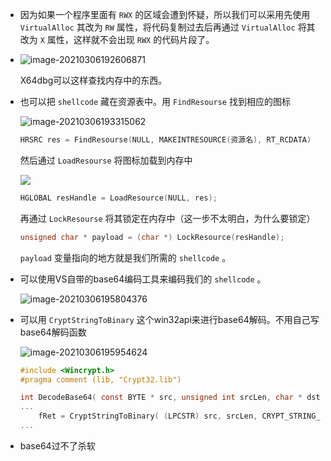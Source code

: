 + 因为如果一个程序里面有 `RWX` 的区域会遭到怀疑，所以我们可以采用先使用 `VirtualAlloc` 其改为 `RW` 属性，将代码复制过去后再通过 `VirtualAlloc` 将其改为 `X` 属性，这样就不会出现 `RWX` 的代码片段了。

+ ![image-20210306192606871](https://cdn.jsdelivr.net/gh/smallzhong/picgo-pic-bed/image-20210306192606871.png)

  X64dbg可以这样查找内存中的东西。

+ 也可以把 `shellcode` 藏在资源表中。用 `FindResourse` 找到相应的图标

  ![image-20210306193315062](https://cdn.jsdelivr.net/gh/smallzhong/picgo-pic-bed/image-20210306193315062.png)

  ```C
  HRSRC res = FindResourse(NULL, MAKEINTRESOURCE(资源名), RT_RCDATA)
  ```

  然后通过 `LoadResourse` 将图标加载到内存中

  ![](https://cdn.jsdelivr.net/gh/smallzhong/picgo-pic-bed/image-20210306193519471.png)

  ```c
  HGLOBAL resHandle = LoadResource(NULL, res);
  ```

  再通过 `LockResourse` 将其锁定在内存中（这一步不太明白，为什么要锁定）

  ```c
  unsigned char * payload = (char *) LockResource(resHandle);
  ```

  `payload` 变量指向的地方就是我们所需的 `shellcode` 。

+ 可以使用VS自带的base64编码工具来编码我们的 `shellcode` 。

  ![image-20210306195804376](https://cdn.jsdelivr.net/gh/smallzhong/picgo-pic-bed/image-20210306195804376.png)

+ 可以用 `CryptStringToBinary` 这个win32api来进行base64解码。不用自己写base64解码函数

  ![image-20210306195954624](https://cdn.jsdelivr.net/gh/smallzhong/picgo-pic-bed/image-20210306195954624.png)

  ```c
  #include <Wincrypt.h>
  #pragma comment (lib, "Crypt32.lib")
  
  int DecodeBase64( const BYTE * src, unsigned int srcLen, char * dst, unsigned int dstLen )
  ...
      fRet = CryptStringToBinary( (LPCSTR) src, srcLen, CRYPT_STRING_BASE64, (BYTE * )dst, &outLen, NULL, NULL);
  ...
  ```

+ base64过不了杀软

